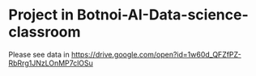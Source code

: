 # Project in Botnoi-AI-Data-science-classroom
Please see data in https://drive.google.com/open?id=1w60d_QFZfPZ-RbRrg1JNzLOnMP7clOSu
